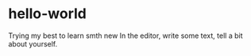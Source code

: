 # hello-world
Trying my best to learn smth new
In the editor, write some text, tell a bit about yourself.
